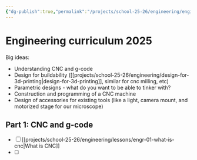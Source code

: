 ```yaml
---
{"dg-publish":true,"permalink":"/projects/school-25-26/engineering/engineering-2025/"}
---
```



# Engineering curriculum 2025

Big ideas:
- Understanding CNC and g-code
- Design for buildability ([[projects/school-25-26/engineering/design-for-3d-printing\|design-for-3d-printing]], similar for cnc milling, etc)
- Parametric designs - what do you want to be able to tinker with?
- Construction and programming of a CNC machine 
- Design of accessories for existing tools (like a light, camera mount, and motorized stage for our microscope)

## Part 1: CNC and g-code

- [ ] [[projects/school-25-26/engineering/lessons/engr-01-what-is-cnc\|What is CNC]]
- [ ] 